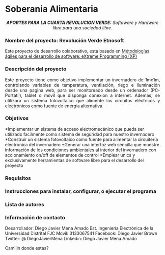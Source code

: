 # Soberania Alimentaria

<p align="center"><em><strong>APORTES PARA LA CUARTA REVOLUCION VERDE:</strong> Softaware y Hardware libre para una sociedad libre.</em></p>

### Nombre del proyecto: Revolución Verde Etnosoft ###

Este proyecto de desarrollo colaborativo, esta basado en [Métodologías ágiles para el desarrollo de software: eXtreme Programming (XP)](http://www.cyta.com.ar/ta0502/v5n2a1.htm)

### Descripción del proyecto ###

<p align="justify"> Este proyecto tiene como objetivo implementar un invernadero de 1mx1m, controlando variables de temperatura, ventilación, riego e iluminación desde una pagina web, para ser monitoreado desde un ordenador (PC-Portatil), tablet o movil que disponga conexion a internet.
Ademas, se utilizara un sistema fotovoltaico que alimente los circuitos eléctricos y electrónicos como fuente de energía alternativa.</p>

### Objetivos ###

*Implementar un sistema de acceso electromecánico que pueda ser utilizado facilmente como sistema de seguridad para nuestro invernadero
*Construir un sistema fotovoltaico como fuente para alimentar la circuitería electrónica del invernadero
*Generar una interfaz web sencilla que muestre información de los condiciones ambientales al interior del invernadero con accionamiento on/off de elementos de control
*Emplear unica y exclusivamente herramientas de software libre para el desarrollo del proyecto

### Requisitos ###


### Instrucciones para instalar, configurar, o ejecutar el programa ###


### Lista de autores ###



### Información de contacto ###

Desarrollador: Diego Javier Mena Amado
Est. Ingenieria Electrónica de la Universidad Distrital FJC
Movil: 3133067541
Facebook: Diego Javier Brown 
Twitter: @ DiegoJavierMena
Linkedin: Diego Javier Mena Amado

Camilin donde estas?
